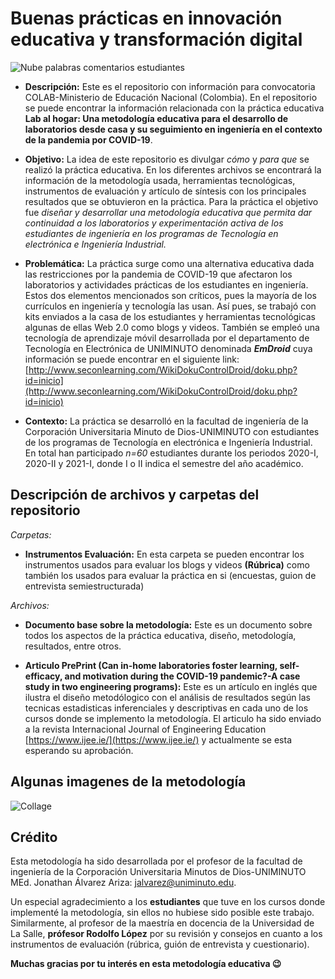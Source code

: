 # Buenas prácticas en innovación educativa y transformación digital

![Nube palabras comentarios estudiantes](https://user-images.githubusercontent.com/11606241/129555107-a37e3b79-df4a-4057-8eae-d8aa0dd6e155.png)

- **Descripción:** Este es el repositorio con información para convocatoria COLAB-Ministerio de Educación Nacional (Colombia). En el repositorio se puede encontrar la información relacionada con la práctica educativa **Lab al hogar: Una metodología educativa para el desarrollo de laboratorios desde casa y su seguimiento en ingeniería en el contexto de la pandemia por COVID-19**.

- **Objetivo:** La idea de este repositorio es divulgar *cómo* y *para que* se realizó la práctica educativa. En los diferentes archivos se encontrará la información de la metodología usada, herramientas tecnológicas, instrumentos de evaluación y artículo de síntesis con los principales resultados que se obtuvieron en la práctica. Para la práctica el objetivo fue *diseñar y desarrollar una metodología educativa que permita dar continuidad a los laboratorios y experimentación activa de los estudiantes de ingeniería en los programas de Tecnología en electrónica e Ingeniería Industrial.*

- **Problemática:** La práctica surge como una alternativa educativa dada las restricciones por la pandemia de COVID-19 que afectaron los laboratorios y actividades prácticas de los estudiantes en ingeniería. Estos dos elementos mencionados son críticos, pues la mayoría de los currículos en ingeniería y tecnología las usan. Así pues, se trabajó con kits enviados a la casa de los estudiantes y herramientas tecnológicas algunas de ellas Web 2.0 como blogs y videos. También se empleó una tecnología de aprendizaje móvil desarrollada por el departamento de Tecnología en Electrónica de UNIMINUTO denominada ***EmDroid*** cuya información se puede encontrar en el siguiente link: [http://www.seconlearning.com/WikiDokuControlDroid/doku.php?id=inicio](http://www.seconlearning.com/WikiDokuControlDroid/doku.php?id=inicio) 

- **Contexto:** La práctica se desarrolló en la facultad de ingeniería de la Corporación Universitaria Minuto de Dios-UNIMINUTO con estudiantes de los programas de Tecnología en electrónica e Ingeniería Industrial. En total han participado *n=60* estudiantes durante los periodos 2020-I, 2020-II y 2021-I, donde I o II indica el semestre del año académico.

## Descripción de archivos y carpetas del repositorio
*Carpetas:*

- **Instrumentos Evaluación:** En esta carpeta se pueden encontrar los instrumentos usados para evaluar los blogs y videos **(Rúbrica)** como también los usados para evaluar la práctica en si (encuestas, guion de entrevista semiestructurada)

*Archivos:*

- **Documento base sobre la metodología:** Este es un documento sobre todos los aspectos de la práctica educativa, diseño, metodología, resultados, entre otros. 

- **Articulo PrePrint (Can in-home laboratories foster learning, self-efficacy, and motivation during the COVID-19 pandemic?-A case study in two engineering programs):** Este es un artículo en inglés que ilustra el diseño metodólogico con el análisis de resultados según las tecnicas estadisticas inferenciales y descriptivas en cada uno de los cursos donde se implemento la metodología. El articulo ha sido enviado a la revista Internacional Journal of Engineering Education [https://www.ijee.ie/](https://www.ijee.ie/) y actualmente se esta esperando su aprobación. 

## Algunas imagenes de la metodología

![Collage](https://user-images.githubusercontent.com/11606241/129651644-64f732bc-a453-4685-87e8-75ebd3e31412.png)

## Crédito

Esta metodología ha sido desarrollada por el profesor de la facultad de ingeniería de la Corporación Universitaria Minutos de Dios-UNIMINUTO MEd. Jonathan Álvarez Ariza: jalvarez@uniminuto.edu. 

Un especial agradecimiento a los **estudiantes** que tuve en los cursos donde implementé la metodología, sin ellos no hubiese sido posible este trabajo. Similarmente, al profesor de la maestría en docencia de la Universidad de La Salle, **prófesor Rodolfo López** por su revisión y consejos en cuanto a los instrumentos de evaluación (rúbrica, guión de entrevista y cuestionario). 

**Muchas gracias por tu interés en esta metodología educativa :wink:**

